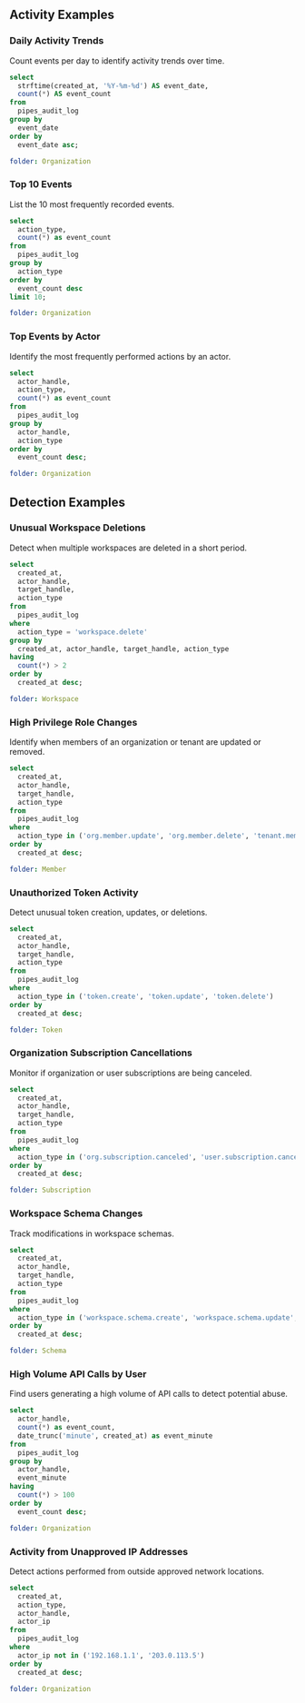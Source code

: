## Activity Examples

### Daily Activity Trends

Count events per day to identify activity trends over time.

```sql
select
  strftime(created_at, '%Y-%m-%d') AS event_date,
  count(*) AS event_count
from
  pipes_audit_log
group by
  event_date
order by
  event_date asc;
```

```yaml
folder: Organization
```

### Top 10 Events

List the 10 most frequently recorded events.

```sql
select
  action_type,
  count(*) as event_count
from
  pipes_audit_log
group by
  action_type
order by
  event_count desc
limit 10;
```

```yaml
folder: Organization
```

### Top Events by Actor

Identify the most frequently performed actions by an actor.

```sql
select
  actor_handle,
  action_type,
  count(*) as event_count
from
  pipes_audit_log
group by
  actor_handle,
  action_type
order by
  event_count desc;
```

```yaml
folder: Organization
```

## Detection Examples

### Unusual Workspace Deletions

Detect when multiple workspaces are deleted in a short period.

```sql
select
  created_at,
  actor_handle,
  target_handle,
  action_type
from
  pipes_audit_log
where
  action_type = 'workspace.delete'
group by
  created_at, actor_handle, target_handle, action_type
having
  count(*) > 2
order by
  created_at desc;
```

```yaml
folder: Workspace
```

### High Privilege Role Changes

Identify when members of an organization or tenant are updated or removed.

```sql
select
  created_at,
  actor_handle,
  target_handle,
  action_type
from
  pipes_audit_log
where
  action_type in ('org.member.update', 'org.member.delete', 'tenant.member.update', 'tenant.member.delete')
order by
  created_at desc;
```

```yaml
folder: Member
```

### Unauthorized Token Activity

Detect unusual token creation, updates, or deletions.

```sql
select
  created_at,
  actor_handle,
  target_handle,
  action_type
from
  pipes_audit_log
where
  action_type in ('token.create', 'token.update', 'token.delete')
order by
  created_at desc;
```

```yaml
folder: Token
```

### Organization Subscription Cancellations

Monitor if organization or user subscriptions are being canceled.

```sql
select
  created_at,
  actor_handle,
  target_handle,
  action_type
from
  pipes_audit_log
where
  action_type in ('org.subscription.canceled', 'user.subscription.canceled')
order by
  created_at desc;
```

```yaml
folder: Subscription
```

### Workspace Schema Changes

Track modifications in workspace schemas.

```sql
select
  created_at,
  actor_handle,
  target_handle,
  action_type
from
  pipes_audit_log
where
  action_type in ('workspace.schema.create', 'workspace.schema.update', 'workspace.schema.delete', 'workspace.schema.attach', 'workspace.schema.detach')
order by
  created_at desc;
```

```yaml
folder: Schema
```

### High Volume API Calls by User

Find users generating a high volume of API calls to detect potential abuse.

```sql
select
  actor_handle,
  count(*) as event_count,
  date_trunc('minute', created_at) as event_minute
from
  pipes_audit_log
group by
  actor_handle,
  event_minute
having
  count(*) > 100
order by
  event_count desc;
```

```yaml
folder: Organization
```

### Activity from Unapproved IP Addresses

Detect actions performed from outside approved network locations.

```sql
select
  created_at,
  action_type,
  actor_handle,
  actor_ip
from
  pipes_audit_log
where
  actor_ip not in ('192.168.1.1', '203.0.113.5')
order by
  created_at desc;
```

```yaml
folder: Organization
```
